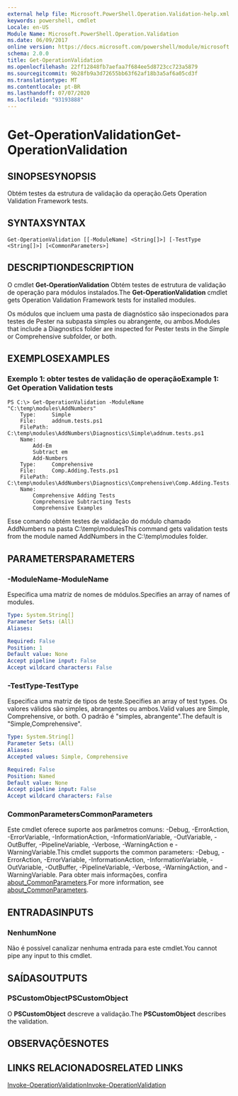 ```yaml
---
external help file: Microsoft.PowerShell.Operation.Validation-help.xml
keywords: powershell, cmdlet
Locale: en-US
Module Name: Microsoft.PowerShell.Operation.Validation
ms.date: 06/09/2017
online version: https://docs.microsoft.com/powershell/module/microsoft.powershell.operation.validation/get-operationvalidation?view=powershell-5.1&WT.mc_id=ps-gethelp
schema: 2.0.0
title: Get-OperationValidation
ms.openlocfilehash: 22ff12848fb7aefaa7f684ee5d8723cc723a5879
ms.sourcegitcommit: 9b28fb9a3d72655bb63f62af18b3a5af6a05cd3f
ms.translationtype: MT
ms.contentlocale: pt-BR
ms.lasthandoff: 07/07/2020
ms.locfileid: "93193888"
---
```

# <span data-ttu-id="ba193-103">Get-OperationValidation</span><span class="sxs-lookup"><span data-stu-id="ba193-103">Get-OperationValidation</span></span>

## <span data-ttu-id="ba193-104">SINOPSE</span><span class="sxs-lookup"><span data-stu-id="ba193-104">SYNOPSIS</span></span>
<span data-ttu-id="ba193-105">Obtém testes da estrutura de validação da operação.</span><span class="sxs-lookup"><span data-stu-id="ba193-105">Gets Operation Validation Framework tests.</span></span>

## <span data-ttu-id="ba193-106">SYNTAX</span><span class="sxs-lookup"><span data-stu-id="ba193-106">SYNTAX</span></span>

```
Get-OperationValidation [[-ModuleName] <String[]>] [-TestType <String[]>] [<CommonParameters>]
```

## <span data-ttu-id="ba193-107">DESCRIPTION</span><span class="sxs-lookup"><span data-stu-id="ba193-107">DESCRIPTION</span></span>
<span data-ttu-id="ba193-108">O cmdlet **Get-OperationValidation** Obtém testes de estrutura de validação de operação para módulos instalados.</span><span class="sxs-lookup"><span data-stu-id="ba193-108">The **Get-OperationValidation** cmdlet gets Operation Validation Framework tests for installed modules.</span></span>

<span data-ttu-id="ba193-109">Os módulos que incluem uma pasta de diagnóstico são inspecionados para testes de Pester na subpasta simples ou abrangente, ou ambos.</span><span class="sxs-lookup"><span data-stu-id="ba193-109">Modules that include a Diagnostics folder are inspected for Pester tests in the Simple or Comprehensive subfolder, or both.</span></span>

## <span data-ttu-id="ba193-110">EXEMPLOS</span><span class="sxs-lookup"><span data-stu-id="ba193-110">EXAMPLES</span></span>

### <span data-ttu-id="ba193-111">Exemplo 1: obter testes de validação de operação</span><span class="sxs-lookup"><span data-stu-id="ba193-111">Example 1: Get Operation Validation tests</span></span>

```
PS C:\> Get-OperationValidation -ModuleName "C:\temp\modules\AddNumbers"
    Type:     Simple
    File:     addnum.tests.ps1
    FilePath: C:\temp\modules\AddNumbers\Diagnostics\Simple\addnum.tests.ps1
    Name:
        Add-Em
        Subtract em
        Add-Numbers
    Type:     Comprehensive
    File:     Comp.Adding.Tests.ps1
    FilePath: C:\temp\modules\AddNumbers\Diagnostics\Comprehensive\Comp.Adding.Tests.ps1
    Name:
        Comprehensive Adding Tests
        Comprehensive Subtracting Tests
        Comprehensive Examples
```

<span data-ttu-id="ba193-112">Esse comando obtém testes de validação do módulo chamado AddNumbers na pasta C:\temp\modules</span><span class="sxs-lookup"><span data-stu-id="ba193-112">This command gets validation tests from the module named AddNumbers in the C:\temp\modules folder.</span></span>

## <span data-ttu-id="ba193-113">PARAMETERS</span><span class="sxs-lookup"><span data-stu-id="ba193-113">PARAMETERS</span></span>

### <span data-ttu-id="ba193-114">-ModuleName</span><span class="sxs-lookup"><span data-stu-id="ba193-114">-ModuleName</span></span>
<span data-ttu-id="ba193-115">Especifica uma matriz de nomes de módulos.</span><span class="sxs-lookup"><span data-stu-id="ba193-115">Specifies an array of names of modules.</span></span>

```yaml
Type: System.String[]
Parameter Sets: (All)
Aliases:

Required: False
Position: 1
Default value: None
Accept pipeline input: False
Accept wildcard characters: False
```

### <span data-ttu-id="ba193-116">-TestType</span><span class="sxs-lookup"><span data-stu-id="ba193-116">-TestType</span></span>
<span data-ttu-id="ba193-117">Especifica uma matriz de tipos de teste.</span><span class="sxs-lookup"><span data-stu-id="ba193-117">Specifies an array of test types.</span></span>
<span data-ttu-id="ba193-118">Os valores válidos são simples, abrangentes ou ambos.</span><span class="sxs-lookup"><span data-stu-id="ba193-118">Valid values are Simple, Comprehensive, or both.</span></span>
<span data-ttu-id="ba193-119">O padrão é "simples, abrangente".</span><span class="sxs-lookup"><span data-stu-id="ba193-119">The default is "Simple,Comprehensive".</span></span>

```yaml
Type: System.String[]
Parameter Sets: (All)
Aliases:
Accepted values: Simple, Comprehensive

Required: False
Position: Named
Default value: None
Accept pipeline input: False
Accept wildcard characters: False
```

### <span data-ttu-id="ba193-120">CommonParameters</span><span class="sxs-lookup"><span data-stu-id="ba193-120">CommonParameters</span></span>
<span data-ttu-id="ba193-121">Este cmdlet oferece suporte aos parâmetros comuns: -Debug, -ErrorAction, -ErrorVariable, -InformationAction, -InformationVariable, -OutVariable, -OutBuffer, -PipelineVariable, -Verbose, -WarningAction e -WarningVariable.</span><span class="sxs-lookup"><span data-stu-id="ba193-121">This cmdlet supports the common parameters: -Debug, -ErrorAction, -ErrorVariable, -InformationAction, -InformationVariable, -OutVariable, -OutBuffer, -PipelineVariable, -Verbose, -WarningAction, and -WarningVariable.</span></span> <span data-ttu-id="ba193-122">Para obter mais informações, confira [about_CommonParameters](https://go.microsoft.com/fwlink/?LinkID=113216).</span><span class="sxs-lookup"><span data-stu-id="ba193-122">For more information, see [about_CommonParameters](https://go.microsoft.com/fwlink/?LinkID=113216).</span></span>

## <span data-ttu-id="ba193-123">ENTRADAS</span><span class="sxs-lookup"><span data-stu-id="ba193-123">INPUTS</span></span>

### <span data-ttu-id="ba193-124">Nenhum</span><span class="sxs-lookup"><span data-stu-id="ba193-124">None</span></span>
<span data-ttu-id="ba193-125">Não é possível canalizar nenhuma entrada para este cmdlet.</span><span class="sxs-lookup"><span data-stu-id="ba193-125">You cannot pipe any input to this cmdlet.</span></span>

## <span data-ttu-id="ba193-126">SAÍDAS</span><span class="sxs-lookup"><span data-stu-id="ba193-126">OUTPUTS</span></span>

### <span data-ttu-id="ba193-127">PSCustomObject</span><span class="sxs-lookup"><span data-stu-id="ba193-127">PSCustomObject</span></span>
<span data-ttu-id="ba193-128">O **PSCustomObject** descreve a validação.</span><span class="sxs-lookup"><span data-stu-id="ba193-128">The **PSCustomObject** describes the validation.</span></span>

## <span data-ttu-id="ba193-129">OBSERVAÇÕES</span><span class="sxs-lookup"><span data-stu-id="ba193-129">NOTES</span></span>

## <span data-ttu-id="ba193-130">LINKS RELACIONADOS</span><span class="sxs-lookup"><span data-stu-id="ba193-130">RELATED LINKS</span></span>

[<span data-ttu-id="ba193-131">Invoke-OperationValidation</span><span class="sxs-lookup"><span data-stu-id="ba193-131">Invoke-OperationValidation</span></span>](Invoke-OperationValidation.md)
